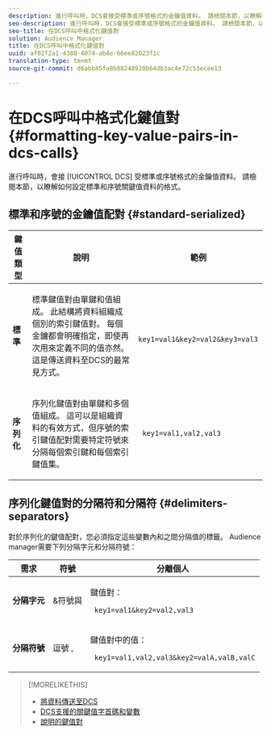 ```yaml
---
description: 進行呼叫時，DCS會接受標準或序號格式的金鑰值資料。 請檢閱本節，以瞭解如何設定標準和序號關鍵值資料的格式。
seo-description: 進行呼叫時，DCS會接受標準或序號格式的金鑰值資料。 請檢閱本節，以瞭解如何設定標準和序號關鍵值資料的格式。
seo-title: 在DCS呼叫中格式化鍵值對
solution: Audience Manager
title: 在DCS呼叫中格式化鍵值對
uuid: af02f2a1-4388-4074-ab4e-66ee82023f1c
translation-type: tm+mt
source-git-commit: d6abb45fa8b88248920b64db3ac4e72c53ecee13

---
```



# 在DCS呼叫中格式化鍵值對 {#formatting-key-value-pairs-in-dcs-calls}

進行呼叫時，會接 [!UICONTROL DCS] 受標準或序號格式的金鑰值資料。 請檢閱本節，以瞭解如何設定標準和序號關鍵值資料的格式。

## 標準和序號的金鑰值配對 {#standard-serialized}

<table id="table_A220F9B359F34C6EA7B83618FC22EE3A"> 
 <thead> 
  <tr> 
   <th colname="col1" class="entry"> 鍵值類型 </th> 
   <th colname="col2" class="entry"> 說明 </th> 
   <th colname="col3" class="entry"> 範例 </th> 
  </tr> 
 </thead>
 <tbody> 
  <tr> 
   <td colname="col1"> <b>標準</b> </td> 
   <td colname="col2"> <p>標準鍵值對由單鍵和值組成。 此結構將資料組織成個別的索引鍵值對。 每個金鑰都會明確指定，即使再次用來定義不同的值亦然。 這是傳送資料至DCS的最常見方式。 </p> </td>
   <td colname="col3"> <code> key1=val1&amp;key2=val2&amp;key3=val3</code> </td>
  </tr>
  <tr> 
   <td colname="col1"> <b>序列化</b> </td> 
   <td colname="col2"> <p>序列化鍵值對由單鍵和多個值組成。 這可以是組織資料的有效方式，但序號的索引鍵值配對需要特定符號來分隔每個索引鍵和每個索引鍵值集。 </p> </td> 
   <td colname="col3"> <code> key1=val1,val2,val3</code> </td> 
  </tr>
 </tbody>
</table>

## 序列化鍵值對的分隔符和分隔符 {#delimiters-separators}

對於序列化的鍵值配對，您必須指定這些變數內和之間分隔值的標籤。 Audience manager需要下列分隔字元和分隔符號：

<table id="table_8FD4E6B9506943AEA619D4089913ECBC"> 
 <thead> 
  <tr> 
   <th colname="col1" class="entry"> 需求 </th> 
   <th colname="col2" class="entry"> 符號 </th> 
   <th colname="col3" class="entry"> 分離個人 </th> 
  </tr>
 </thead>
 <tbody> 
  <tr> 
   <td colname="col1"><b>分隔字元</b> </td> 
   <td colname="col2"> &amp;符號與 </td> 
   <td colname="col3"> <p>鍵值對： </p> <p><code> key1=val1&amp;key2=val2,val3</code> </p> </td> 
  </tr> 
  <tr> 
   <td colname="col1"><b>分隔符號</b> </td> 
   <td colname="col2"> 逗號 , </td> 
   <td colname="col3"> <p>鍵值對中的值： </p> <p><code> key1=val1,val2,val3&amp;key2=valA,valB,valC</code> </p> </td> 
  </tr> 
 </tbody> 
</table>

>[!MORELIKETHIS]
>
>* [將資料傳送至DCS](../../../api/dcs-intro/dcs-event-calls/dcs-url-send.md)
>* [DCS支援的關鍵值字首碼和變數](../../../api/dcs-intro/dcs-api-reference/dcs-keys.md)
>* [說明的鍵值對](../../../reference/key-value-pairs-explained.md)

